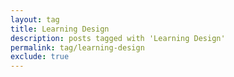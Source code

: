 ```yaml
---
layout: tag
title: Learning Design
description: posts tagged with 'Learning Design'
permalink: tag/learning-design
exclude: true
---
```


